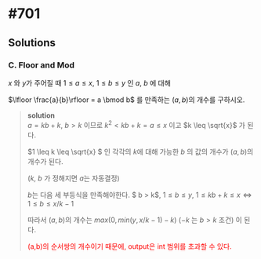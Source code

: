 # #701

## Solutions

### C. Floor and Mod

$x$ 와 $y$가 주어질 때 $1 \leq a \leq x$, $1\leq b\leq y$  인 $a$, $b$ 에 대해 

$\lfloor \frac{a}{b}\rfloor = a \bmod b$ 를 만족하는 $(a,b)$의 개수를 구하시오. 



>**solution**  
>$a = kb+k$, $b>k$ 이므로 $k^2 < kb+k=a \leq x$ 이고 $k \leq \sqrt{x}$ 가 된다. 
>
>$1 \leq k \leq \sqrt{x} $ 인 각각의 $k$에 대해 가능한 $b$ 의 값의 개수가 $(a, b)$의 개수가 된다.
>
>($k$, $b$ 가 정해지면 $a$는 자동결정)
>
>$b$는 다음 세 부등식을 만족해야한다. $ b > k$, $1 \leq b \leq y$, $1 \leq kb + k \leq x \Leftrightarrow 1 \leq b \leq x/k -1$ 
>
>따라서 $(a,b)$의 개수는 $max(0,min(y,x/k-1)-k)$ ($-k$ 는 $b>k$ 조건) 이 된다. 
>
><span style="color:red">(a,b)의 순서쌍의 개수이기 때문에, output은 int 범위를 초과할 수 있다. </span>

